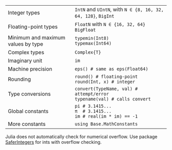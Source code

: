 |                                    |                                                                                      |
| ---------------------------------- | ------------------------------------------------------------------------------------ |
| Integer types                      | `IntN` and `UIntN`, with `N ∈ {8, 16, 32, 64, 128}`, `BigInt`                        |
| Floating-point types               | `FloatN` with `N ∈ {16, 32, 64}`<br>`BigFloat`                                       |
| Minimum and maximum values by type | `typemin(Int8)`<br>`typemax(Int64)`                                                  |
| Complex types                      | `Complex{T}`                                                                         |
| Imaginary unit                     | `im`                                                                                 |
| Machine precision                  | `eps() # same as eps(Float64)`                                                       |
| Rounding                           | `round() # floating-point`<br>`round(Int, x) # integer`                             |
| Type conversions                   | `convert(TypeName, val) # attempt/error`<br>`typename(val) # calls convert` |
| Global constants                   | `pi # 3.1415...`<br>`π  # 3.1415...`<br>`im # real(im * im) == -1`   |
| More constants                     | `using Base.MathConstants`                                                           |

Julia does not automatically check for numerical overflow. Use package
[SaferIntegers](https://github.com/JeffreySarnoff/SaferIntegers.jl) for ints
with overflow checking.
